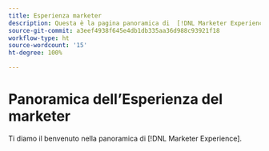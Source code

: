 ```yaml
---
title: Esperienza marketer
description: Questa è la pagina panoramica di  [!DNL Marketer Experience].
source-git-commit: a3eef4938f645e4db1db335aa36d988c93921f18
workflow-type: ht
source-wordcount: '15'
ht-degree: 100%

---
```



# Panoramica dell’Esperienza del marketer

Ti diamo il benvenuto nella panoramica di [!DNL Marketer Experience].
